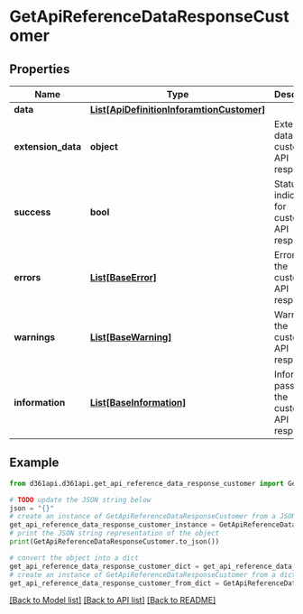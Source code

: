 # GetApiReferenceDataResponseCustomer


## Properties

Name | Type | Description | Notes
------------ | ------------- | ------------- | -------------
**data** | [**List[ApiDefinitionInforamtionCustomer]**](ApiDefinitionInforamtionCustomer.md) |  | [optional] 
**extension_data** | **object** | Extention data for customer API response | [optional] 
**success** | **bool** | Status indication for customer API response | [optional] 
**errors** | [**List[BaseError]**](BaseError.md) | Errors in the customer API response | [optional] 
**warnings** | [**List[BaseWarning]**](BaseWarning.md) | Warnings in the customer API response | [optional] 
**information** | [**List[BaseInformation]**](BaseInformation.md) | Information passed by the customer API response | [optional] 

## Example

```python
from d361api.d361api.get_api_reference_data_response_customer import GetApiReferenceDataResponseCustomer

# TODO update the JSON string below
json = "{}"
# create an instance of GetApiReferenceDataResponseCustomer from a JSON string
get_api_reference_data_response_customer_instance = GetApiReferenceDataResponseCustomer.from_json(json)
# print the JSON string representation of the object
print(GetApiReferenceDataResponseCustomer.to_json())

# convert the object into a dict
get_api_reference_data_response_customer_dict = get_api_reference_data_response_customer_instance.to_dict()
# create an instance of GetApiReferenceDataResponseCustomer from a dict
get_api_reference_data_response_customer_from_dict = GetApiReferenceDataResponseCustomer.from_dict(get_api_reference_data_response_customer_dict)
```
[[Back to Model list]](../README.md#documentation-for-models) [[Back to API list]](../README.md#documentation-for-api-endpoints) [[Back to README]](../README.md)


